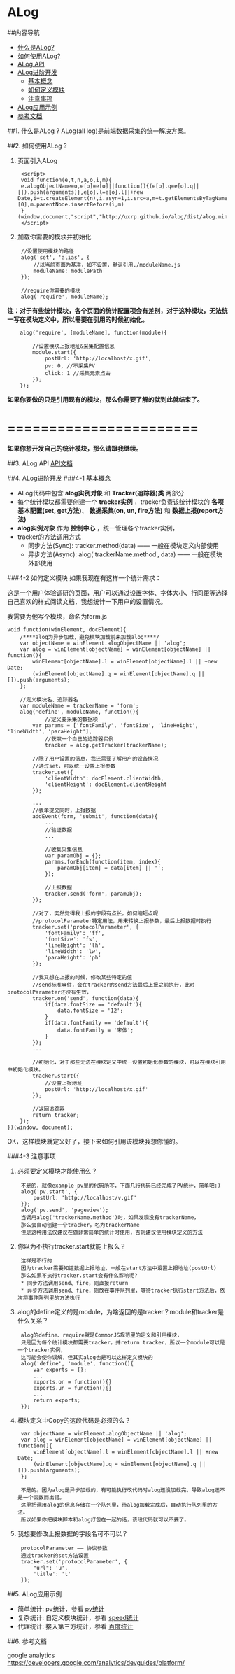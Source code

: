 ALog
=======

##内容导航
* [什么是ALog?](#1-alog-)
* [如何使用ALog?](#2-alog-)
* [ALog API](#3-alog-api-)
* [ALog进阶开发](#4-alog-)
	* [基本概念](#4-1-)
	* [如何定义模块](#4-2-)
	* [注意事项](#4-3-)
* [ALog应用示例](#5-alog-)
* [参考文档](#6-)
 
##1. 什么是ALog ?
ALog(all log)是前端数据采集的统一解决方案。

##2. 如何使用ALog ?
1. 页面引入ALog

		<script>
		void function(e,t,n,a,o,i,m){
		e.alogObjectName=o,e[o]=e[o]||function(){(e[o].q=e[o].q||[]).push(arguments)},e[o].l=e[o].l||+new Date,i=t.createElement(n),i.asyn=1,i.src=a,m=t.getElementsByTagName(n)[0],m.parentNode.insertBefore(i,m)
		}(window,document,"script","http://uxrp.github.io/alog/dist/alog.min.js","alog");
		</script>

2. 加载你需要的模块并初始化
		
		//设置使用模块的路径
		alog('set', 'alias', {
			//以当前页面为基准，如不设置，默认引用./moduleName.js
			moduleName: modulePath
		});
		
		//require你需要的模块
		alog('require', moduleName);
		
**注：对于有些统计模块，各个页面的统计配置项会有差别，对于这种模块，无法统一写在模块定义中，所以需要在引用的时候初始化。**
		
		alog('require', [moduleName], function(module){
		
			//设置模块上报地址&采集配置信息
			module.start({
				postUrl: 'http://localhost/x.gif',
				pv: 0, //不采集PV
				click: 1 //采集元素点击
			});
		});

**如果你要做的只是引用现有的模块，那么你需要了解的就到此就结束了。**

=======================
=======================

**如果你想开发自己的统计模块，那么请跟我继续。**


##3. ALog API
[API文档](./API.md)

##4. ALog进阶开发
###4-1 基本概念
* ALog代码中包含 **alog实例对象** 和 **Tracker(追踪器)类** 两部分
* 每个统计模块都需要创建一个 **tracker实例** ，tracker负责该统计模块的 **各项基本配置(set, get方法)**、 **数据采集(on, un, fire方法)** 和 **数据上报(report方法)**
* **alog实例对象** 作为 **控制中心** ，统一管理各个tracker实例，
* tracker的方法调用方式
	* 同步方法(Sync):  tracker.method(data)  ——  一般在模块定义内部使用
	* 异步方法(Async):  alog('trackerName.method', data)  ——  一般在模块外部使用
	
###4-2 如何定义模块
如果我现在有这样一个统计需求：

这是一个用户体验调研的页面，用户可以通过设置字体、字体大小、行间距等选择自己喜欢的样式阅读文档，我想统计一下用户的设置情况。

我需要为他写个模块，命名为form.js

	void function(winElement, docElement){
		/****alog为异步加载，避免模块加载前未加载alog****/
		var objectName = winElement.alogObjectName || 'alog';
	    var alog = winElement[objectName] = winElement[objectName] || function(){
	        winElement[objectName].l = winElement[objectName].l || +new Date;
	        (winElement[objectName].q = winElement[objectName].q || []).push(arguments);
	    };
	
		//定义模块名、追踪器名
		var moduleName = trackerName = 'form';
		alog('define', moduleName, function(){
				//定义要采集的数据项
			var params = ['fontFamily', 'fontSize', 'lineHeight', 'lineWidth', 'paraHeight'],
				//获取一个自己的追踪器实例
				tracker = alog.getTracker(trackerName);
			
			//除了用户设置的信息，我还需要了解用户的设备情况
			//通过set，可以统一设置上报参数
			tracker.set({
				'clientWidth': docElement.clientWidth,
				'clientHeight': docElement.clientHeight
			});
				
			...
			//表单提交同时，上报数据
			addEvent(form, 'submit', function(data){
				...
				//验证数据
				...
				
				//收集采集信息
				var paramObj = {};
				params.forEach(function(item, index){
					paramObj[item] = data[item] || '';
				});
				
				//上报数据
				tracker.send('form', paramObj);
			});
			
			//对了，突然觉得我上报的字段有点长，如何缩短点呢
			//protocolParameter特定用法，用来转换上报参数，最后上报数据时执行
			tracker.set('protocolParameter', {
				'fontFamily': 'ff',
				'fontSize': 'fs',
				'lineHeight': 'lh',
				'lineWidth': 'lw',
				'paraHeight': 'ph'
			});

			//我又想在上报的时候，修改某些特定的值
			//send标准事件，会在tracker的send方法最后上报之前执行，此时protocolParameter还没有生效，
			tracker.on('send', function(data){
				if(data.fontSize == 'default'){
					data.fontSize = '12';
				}
				if(data.fontFamily == 'default'){
					data.fontFamily = '宋体';
				}
			});
			...
			
			//初始化，对于那些无法在模块定义中统一设置初始化参数的模块，可以在模块引用中初始化模块。
			tracker.start({
				//设置上报地址
				postUrl: 'http://localhost/x.gif'
			});
			
			//返回追踪器
			return tracker;
		});
	})(window, document);

OK，这样模块就定义好了，接下来如何引用该模块我想你懂的。

###4-3 注意事项
1. 必须要定义模块才能使用么？
	
		不是的，就像example-pv里的代码所写，下面几行代码已经完成了PV统计，简单吧:)
		alog('pv.start', {
			postUrl: 'http://localhost/v.gif'
		});
		alog('pv.send', 'pageview');
		当调用alog('trackerName.method')时，如果发现没有trackerName，
		那么会自动创建一个tracker，名为trackerName
		但是这种用法仅建议在做非常简单的统计时使用，否则建议使用模块定义的方法
2. 你以为不执行tracker.start就能上报么？
	
		这样是不行的
		因为tracker需要知道数据上报地址，一般在start方法中设置上报地址(postUrl)
		那么如果不执行tracker.start会有什么影响呢?
		* 同步方法调用send、fire，则直接return
		* 异步方法调用send、fire，则放在事件队列里，等待tracker执行start方法后，依次将事件队列里的方法执行
3. alog的define定义的是module，为啥返回的是tracker？module和tracker是什么关系？

		alog的define、require就是CommonJS规范里的定义和引用模块，
		只是因为每个统计模块都需要tracker，并return tracker，所以一个module可以是一个tracker实例，
		这可能会使你误解，但其实alog也是可以这样定义模块的
		alog('define', 'module', function(){
			var exports = {};
			...
			exports.on = function(){}
			exports.un = function(){}
			...
			return exports;
		});
4. 模块定义中Copy的这段代码是必须的么？
	
		var objectName = winElement.alogObjectName || 'alog';
	    var alog = winElement[objectName] = winElement[objectName] || function(){
	        winElement[objectName].l = winElement[objectName].l || +new Date;
	        (winElement[objectName].q = winElement[objectName].q || []).push(arguments);
	    };
	    
	    不是的。因为alog是异步加载的，有可能执行改代码时alog还没加载完，导致alog还不是一个函数而出错。
	    这里把调用alog的信息存储在一个队列里，待alog加载完成后，自动执行队列里的方法。
	    所以如果你把模块脚本和alog打包在一起的话，该段代码就可以不要了。
5. 我想要修改上报数据的字段名可不可以？

		protocolParameter —— 协议参数
		通过tracker的set方法设置
		tracker.set('protocolParameter', {
			"url": 'u',
			'title': 't'
		});


##5. ALog应用示例
* 简单统计: pv统计，参看 [pv统计](https://github.com/uxrp/alog/tree/master/examples/pv)
* 复杂统计: 自定义模块统计，参看 [speed统计](https://github.com/uxrp/alog/tree/master/examples/speed)
* 代理统计: 接入第三方统计，参看 [百度统计](https://github.com/uxrp/alog/tree/master/examples/tongji)


##6. 参考文档

google analytics https://developers.google.com/analytics/devguides/platform/

